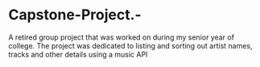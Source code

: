 # Capstone-Project.-
A retired group project that was worked on during my senior year of college. 
The project was dedicated to listing and sorting out artist names, tracks and other details using a music API
